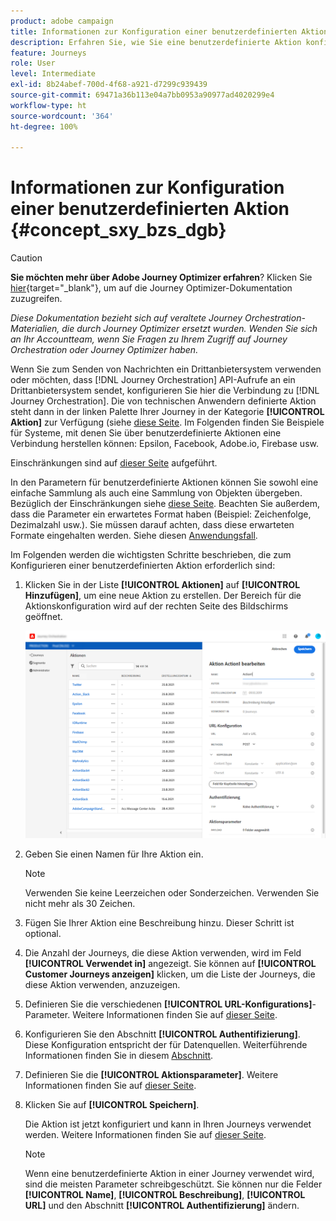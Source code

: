 ```yaml
---
product: adobe campaign
title: Informationen zur Konfiguration einer benutzerdefinierten Aktion
description: Erfahren Sie, wie Sie eine benutzerdefinierte Aktion konfigurieren können
feature: Journeys
role: User
level: Intermediate
exl-id: 8b24abef-700d-4f68-a921-d7299c939439
source-git-commit: 69471a36b113e04a7bb0953a90977ad4020299e4
workflow-type: ht
source-wordcount: '364'
ht-degree: 100%

---
```


# Informationen zur Konfiguration einer benutzerdefinierten Aktion {#concept_sxy_bzs_dgb}


>[!CAUTION]
>
>**Sie möchten mehr über Adobe Journey Optimizer erfahren**? Klicken Sie [hier](https://experienceleague.adobe.com/de/docs/journey-optimizer/using/ajo-home){target="_blank"}, um auf die Journey Optimizer-Dokumentation zuzugreifen.
>
>
>_Diese Dokumentation bezieht sich auf veraltete Journey Orchestration-Materialien, die durch Journey Optimizer ersetzt wurden. Wenden Sie sich an Ihr Accountteam, wenn Sie Fragen zu Ihrem Zugriff auf Journey Orchestration oder Journey Optimizer haben._


Wenn Sie zum Senden von Nachrichten ein Drittanbietersystem verwenden oder möchten, dass [!DNL Journey Orchestration] API-Aufrufe an ein Drittanbietersystem sendet, konfigurieren Sie hier die Verbindung zu [!DNL Journey Orchestration]. Die von technischen Anwendern definierte Aktion steht dann in der linken Palette Ihrer Journey in der Kategorie **[!UICONTROL Aktion]** zur Verfügung (siehe [diese Seite](../building-journeys/about-action-activities.md). Im Folgenden finden Sie Beispiele für Systeme, mit denen Sie über benutzerdefinierte Aktionen eine Verbindung herstellen können: Epsilon, Facebook, Adobe.io, Firebase usw.

Einschränkungen sind auf [dieser Seite](../about/limitations.md) aufgeführt.

In den Parametern für benutzerdefinierte Aktionen können Sie sowohl eine einfache Sammlung als auch eine Sammlung von Objekten übergeben. Bezüglich der Einschränkungen siehe [diese Seite](../usecase/collections.md#limitations). Beachten Sie außerdem, dass die Parameter ein erwartetes Format haben (Beispiel: Zeichenfolge, Dezimalzahl usw.). Sie müssen darauf achten, dass diese erwarteten Formate eingehalten werden. Siehe diesen [Anwendungsfall](../usecase/collections.md).

Im Folgenden werden die wichtigsten Schritte beschrieben, die zum Konfigurieren einer benutzerdefinierten Aktion erforderlich sind:

1. Klicken Sie in der Liste **[!UICONTROL Aktionen]** auf **[!UICONTROL Hinzufügen]**, um eine neue Aktion zu erstellen. Der Bereich für die Aktionskonfiguration wird auf der rechten Seite des Bildschirms geöffnet.

   ![](../assets/custom2.png)

1. Geben Sie einen Namen für Ihre Aktion ein.

   >[!NOTE]
   >
   >Verwenden Sie keine Leerzeichen oder Sonderzeichen. Verwenden Sie nicht mehr als 30 Zeichen.

1. Fügen Sie Ihrer Aktion eine Beschreibung hinzu. Dieser Schritt ist optional.
1. Die Anzahl der Journeys, die diese Aktion verwenden, wird im Feld **[!UICONTROL Verwendet in]** angezeigt. Sie können auf **[!UICONTROL Customer Journeys anzeigen]** klicken, um die Liste der Journeys, die diese Aktion verwenden, anzuzeigen.
1. Definieren Sie die verschiedenen **[!UICONTROL URL-Konfigurations]**-Parameter. Weitere Informationen finden Sie auf [dieser Seite](../action/url-configuration.md).
1. Konfigurieren Sie den Abschnitt **[!UICONTROL Authentifizierung]**. Diese Konfiguration entspricht der für Datenquellen. Weiterführende Informationen finden Sie in diesem [Abschnitt](../datasource/external-data-sources.md#section_wjp_nl5_nhb).
1. Definieren Sie die **[!UICONTROL Aktionsparameter]**. Weitere Informationen finden Sie auf [dieser Seite](../action/defining-the-message-parameters.md).
1. Klicken Sie auf **[!UICONTROL Speichern]**.

   Die Aktion ist jetzt konfiguriert und kann in Ihren Journeys verwendet werden. Weitere Informationen finden Sie auf [dieser Seite](../building-journeys/about-action-activities.md).

   >[!NOTE]
   >
   >Wenn eine benutzerdefinierte Aktion in einer Journey verwendet wird, sind die meisten Parameter schreibgeschützt. Sie können nur die Felder **[!UICONTROL Name]**, **[!UICONTROL Beschreibung]**, **[!UICONTROL URL]** und den Abschnitt **[!UICONTROL Authentifizierung]** ändern.
